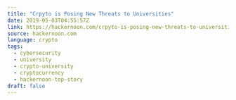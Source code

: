 ```yaml
---
title: "Crpyto is Posing New Threats to Universities"
date: 2019-05-03T04:55:57Z
link: https://hackernoon.com/crpyto-is-posing-new-threats-to-universities-f67eaccc2bae?source=rss----3a8144eabfe3---4
source: hackernoon.com
language: crypto
tags:
  - cybersecurity
  - university
  - crypto-university
  - cryptocurrency
  - hackernoon-top-story
draft: false
---
```

